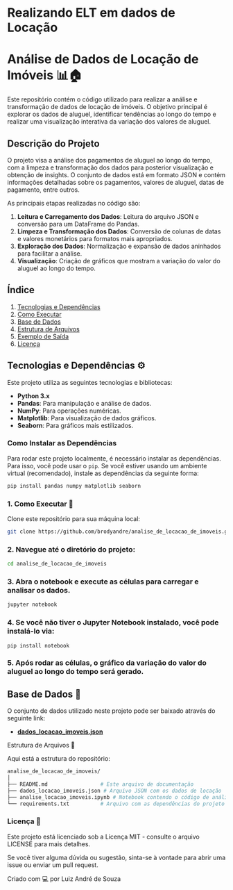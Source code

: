 # Realizando ELT em dados de Locação

# Análise de Dados de Locação de Imóveis 📊🏠

Este repositório contém o código utilizado para realizar a análise e transformação de dados de locação de imóveis. O objetivo principal é explorar os dados de aluguel, identificar tendências ao longo do tempo e realizar uma visualização interativa da variação dos valores de aluguel.

## Descrição do Projeto

O projeto visa a análise dos pagamentos de aluguel ao longo do tempo, com a limpeza e transformação dos dados para posterior visualização e obtenção de insights. O conjunto de dados está em formato JSON e contém informações detalhadas sobre os pagamentos, valores de aluguel, datas de pagamento, entre outros.

As principais etapas realizadas no código são:
1. **Leitura e Carregamento dos Dados**: Leitura do arquivo JSON e conversão para um DataFrame do Pandas.
2. **Limpeza e Transformação dos Dados**: Conversão de colunas de datas e valores monetários para formatos mais apropriados.
3. **Exploração dos Dados**: Normalização e expansão de dados aninhados para facilitar a análise.
4. **Visualização**: Criação de gráficos que mostram a variação do valor do aluguel ao longo do tempo.

## Índice

1. [Tecnologias e Dependências](#tecnologias-e-dependências)
2. [Como Executar](#como-executar)
3. [Base de Dados](#base-de-dados)
4. [Estrutura de Arquivos](#estrutura-de-arquivos)
5. [Exemplo de Saída](#exemplo-de-saída)
6. [Licença](#licença)

## Tecnologias e Dependências ⚙️

Este projeto utiliza as seguintes tecnologias e bibliotecas:

- **Python 3.x**
- **Pandas**: Para manipulação e análise de dados.
- **NumPy**: Para operações numéricas.
- **Matplotlib**: Para visualização de dados gráficos.
- **Seaborn**: Para gráficos mais estilizados.

### Como Instalar as Dependências

Para rodar este projeto localmente, é necessário instalar as dependências. Para isso, você pode usar o `pip`. Se você estiver usando um ambiente virtual (recomendado), instale as dependências da seguinte forma:

```bash
pip install pandas numpy matplotlib seaborn
```

### 1. Como Executar 🚀

Clone este repositório para sua máquina local:

```bash
git clone https://github.com/brodyandre/analise_de_locacao_de_imoveis.git
```
### 2. Navegue até o diretório do projeto:

```bash
cd analise_de_locacao_de_imoveis
```
### 3. Abra o notebook e execute as células para carregar e analisar os dados.

```bash
jupyter notebook
```
### 4. Se você não tiver o Jupyter Notebook instalado, você pode instalá-lo via:

```bach
pip install notebook
```
### 5. Após rodar as células, o gráfico da variação do valor do aluguel ao longo do tempo será gerado.

## Base de Dados 📂

O conjunto de dados utilizado neste projeto pode ser baixado através do seguinte link:

- [**dados_locacao_imoveis.json**](https://cdn3.gnarususercontent.com.br/2928-transformacao-manipulacao-dados/dados_locacao_imoveis.json)


Estrutura de Arquivos 📁

Aqui está a estrutura do repositório:

```bash
analise_de_locacao_de_imoveis/
│
├── README.md                 # Este arquivo de documentação
├── dados_locacao_imoveis.json # Arquivo JSON com os dados de locação
├── analise_locacao_imoveis.ipynb # Notebook contendo o código de análise
└── requirements.txt          # Arquivo com as dependências do projeto
```

### Licença 📄
Este projeto está licenciado sob a Licença MIT - consulte o arquivo LICENSE para mais detalhes.

Se você tiver alguma dúvida ou sugestão, sinta-se à vontade para abrir uma issue ou enviar um pull request.

Criado com 💻 por Luiz André de Souza
